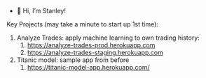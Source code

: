- 👋 Hi, I’m Stanley!

Key Projects (may take a minute to start up 1st time):
1. Analyze Trades: apply machine learning to own trading history:
	1. https://analyze-trades-prod.herokuapp.com 
	2. https://analyze-trades-staging.herokuapp.com
1. Titanic model: sample app from before
	1. https://titanic-model-app.herokuapp.com/
